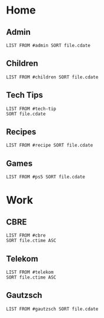 # Home

## Admin
```dataview
LIST FROM #admin SORT file.cdate
```
## Children
```dataview
LIST FROM #children SORT file.cdate
```
## Tech Tips

```dataview
LIST FROM #tech-tip 
SORT file.cdate
```
## Recipes
```dataview
LIST FROM #recipe SORT file.cdate
```
## Games
```dataview
LIST FROM #ps5 SORT file.cdate
```
# Work
## CBRE
```dataview
LIST FROM #cbre 
SORT file.ctime ASC
```
## Telekom
```dataview
LIST FROM #telekom 
SORT file.ctime ASC
```
## Gautzsch
```dataview
LIST FROM #gautzsch SORT file.cdate
```